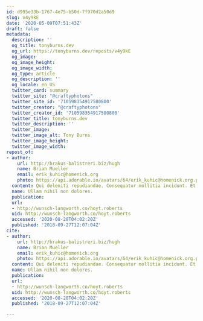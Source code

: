 ```yaml
---
id: d995e33b-1767-4e75-b50d-7f970d2a50d9
slug: v4y9kE
date: '2020-05-09T07:51:43Z'
draft: false
metadata:
  description: ''
  og_title: tonyburns.dev
  og_url: https://tonyburns.dev/reposts/v4y9kE
  og_image: 
  og_image_height: 
  og_image_width: 
  og_type: article
  og_description: ''
  og_locale: en_US
  twitter_card: summary
  twitter_site: "@craftyphotons"
  twitter_site_id: '710598354917580800'
  twitter_creator: "@craftyphotons"
  twitter_creator_id: '710598354917580800'
  twitter_title: tonyburns.dev
  twitter_description: ''
  twitter_image: 
  twitter_image_alt: Tony Burns
  twitter_image_height: 
  twitter_image_width: 
repost_of:
- author:
    url: http://brakus-balistreri.biz/hugh
    name: Brian Mueller
    email: erik_kuhic@homenick.org
    photo: https://api.adorable.io/avatars/64/erik_kuhic@homenick.org.png
  content: Qui deleniti repudiandae. Consequatur mollitia incidunt. Et occaecati et.
  name: Ullam nihil non dolores.
  publication: 
  url:
  - http://wunsch-langworth.co/hoyt.roberts
  uid: http://wunsch-langworth.co/hoyt.roberts
  accessed: '2020-08-28T04:02:20Z'
  published: '2018-09-27T12:07:04Z'
cite:
- author:
    url: http://brakus-balistreri.biz/hugh
    name: Brian Mueller
    email: erik_kuhic@homenick.org
    photo: https://api.adorable.io/avatars/64/erik_kuhic@homenick.org.png
  content: Qui deleniti repudiandae. Consequatur mollitia incidunt. Et occaecati et.
  name: Ullam nihil non dolores.
  publication: 
  url:
  - http://wunsch-langworth.co/hoyt.roberts
  uid: http://wunsch-langworth.co/hoyt.roberts
  accessed: '2020-08-28T04:02:20Z'
  published: '2018-09-27T12:07:04Z'

---
```



